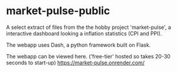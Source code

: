 # market-pulse-public 

A select extract of files from the the hobby project 'market-pulse', a interactive dashboard looking a inflation statistics (CPI and PPI). 

The webapp uses Dash, a python framework built on Flask. 

The webapp can be viewed here. ('free-tier' hosted so takes 20-30 seconds to start-up)
https://market-pulse.onrender.com/
